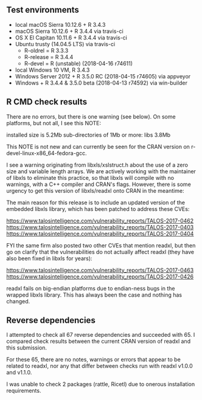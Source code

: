 ## Test environments

* local macOS Sierra 10.12.6 + R 3.4.3
* macOS Sierra 10.12.6 + R 3.4.4 via travis-ci
* OS X El Capitan 10.11.6 + R 3.4.4 via travis-ci
* Ubuntu trusty (14.04.5 LTS) via travis-ci
  - R-oldrel = R 3.3.3
  - R-release = R 3.4.4
  - R-devel = R (unstable) (2018-04-16 r74611)
* local Windows 10 VM, R 3.4.3
* Windows Server 2012 + R 3.5.0 RC (2018-04-15 r74605) via appveyor
* Windows + R 3.4.4 & 3.5.0 beta (2018-04-13 r74592) via win-builder

## R CMD check results

There are no errors, but there is one warning (see below). On some platforms, but not all, I see this NOTE:

  installed size is  5.2Mb
  sub-directories of 1Mb or more:
    libs   3.8Mb
    
This NOTE is not new and can currently be seen for the CRAN version on r-devel-linux-x86_64-fedora-gcc.

I see a warning originating from libxls/xslstruct.h about the use of a zero size and variable length arrays. We are actively working with the maintainer of libxls to eliminate this practice, so that libxls will compile with no warnings, with a C++ compiler and CRAN's flags. However, there is some urgency to get this version of libxls/readxl onto CRAN in the meantime:

The main reason for this release is to include an updated version of the embedded libxls library, which has been patched to address these CVEs:

https://www.talosintelligence.com/vulnerability_reports/TALOS-2017-0462
https://www.talosintelligence.com/vulnerability_reports/TALOS-2017-0403
https://www.talosintelligence.com/vulnerability_reports/TALOS-2017-0404

FYI the same firm also posted two other CVEs that mention readxl, but then go on clarify that the vulnerabilities do not actually affect readxl (they have also been fixed in libxls for years):

https://www.talosintelligence.com/vulnerability_reports/TALOS-2017-0463
https://www.talosintelligence.com/vulnerability_reports/TALOS-2017-0426

readxl fails on big-endian platforms due to endian-ness bugs in the wrapped libxls library. This has always been the case and nothing has changed.

## Reverse dependencies

I attempted to check all 67 reverse dependencies and succeeded with 65. I compared check results between the current CRAN version of readxl and this submission.

For these 65, there are no notes, warnings or errors that appear to be related to readxl, nor any that differ between checks run with readxl v1.0.0 and v1.1.0.

I was unable to check 2 packages (rattle, Ricetl) due to onerous installation requirements.
